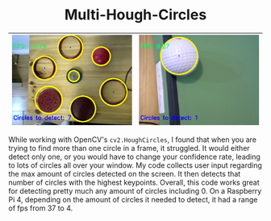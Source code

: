 <div align="center">

# Multi-Hough-Circles

</div>

<center>

| ![img1](https://github.com/AydenBravender/Multi-Hough-Circles/blob/main/image1.jpg?raw=true) | ![img2](https://github.com/AydenBravender/Multi-Hough-Circles/blob/main/image2.jpg?raw=true) |
|--------------------------|--------------------------|

</center>

While working with OpenCV's `cv2.HoughCircles`, I found that when you are trying to find more than one circle in a frame, it struggled. It would either detect only one, or you would have to change your confidence rate, leading to lots of circles all over your window. My code collects user input regarding the max amount of circles detected on the screen. It then detects that number of circles with the highest keypoints. Overall, this code works great for detecting pretty much any amount of circles including 0. On a Raspberry Pi 4, depending on the amount of circles it needed to detect, it had a range of fps from 37 to 4.

